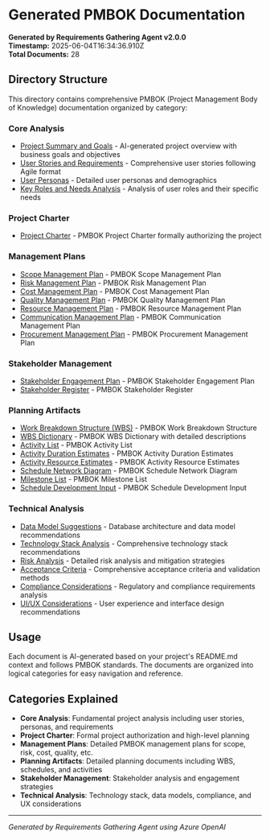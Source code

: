 # Generated PMBOK Documentation

**Generated by Requirements Gathering Agent v2.0.0**  
**Timestamp:** 2025-06-04T16:34:36.910Z  
**Total Documents:** 28

## Directory Structure

This directory contains comprehensive PMBOK (Project Management Body of Knowledge) documentation organized by category:


### Core Analysis

- [Project Summary and Goals](core-analysis\project-summary.md) - AI-generated project overview with business goals and objectives
- [User Stories and Requirements](core-analysis\user-stories.md) - Comprehensive user stories following Agile format
- [User Personas](core-analysis\user-personas.md) - Detailed user personas and demographics
- [Key Roles and Needs Analysis](core-analysis\key-roles-and-needs.md) - Analysis of user roles and their specific needs

### Project Charter

- [Project Charter](project-charter\project-charter.md) - PMBOK Project Charter formally authorizing the project

### Management Plans

- [Scope Management Plan](management-plans\scope-management-plan.md) - PMBOK Scope Management Plan
- [Risk Management Plan](management-plans\risk-management-plan.md) - PMBOK Risk Management Plan
- [Cost Management Plan](management-plans\cost-management-plan.md) - PMBOK Cost Management Plan
- [Quality Management Plan](management-plans\quality-management-plan.md) - PMBOK Quality Management Plan
- [Resource Management Plan](management-plans\resource-management-plan.md) - PMBOK Resource Management Plan
- [Communication Management Plan](management-plans\communication-management-plan.md) - PMBOK Communication Management Plan
- [Procurement Management Plan](management-plans\procurement-management-plan.md) - PMBOK Procurement Management Plan

### Stakeholder Management

- [Stakeholder Engagement Plan](stakeholder-management\stakeholder-engagement-plan.md) - PMBOK Stakeholder Engagement Plan
- [Stakeholder Register](stakeholder-management\stakeholder-register.md) - PMBOK Stakeholder Register

### Planning Artifacts

- [Work Breakdown Structure (WBS)](planning-artifacts\work-breakdown-structure.md) - PMBOK Work Breakdown Structure
- [WBS Dictionary](planning-artifacts\wbs-dictionary.md) - PMBOK WBS Dictionary with detailed descriptions
- [Activity List](planning-artifacts\activity-list.md) - PMBOK Activity List
- [Activity Duration Estimates](planning-artifacts\activity-duration-estimates.md) - PMBOK Activity Duration Estimates
- [Activity Resource Estimates](planning-artifacts\activity-resource-estimates.md) - PMBOK Activity Resource Estimates
- [Schedule Network Diagram](planning-artifacts\schedule-network-diagram.md) - PMBOK Schedule Network Diagram
- [Milestone List](planning-artifacts\milestone-list.md) - PMBOK Milestone List
- [Schedule Development Input](planning-artifacts\schedule-development-input.md) - PMBOK Schedule Development Input

### Technical Analysis

- [Data Model Suggestions](technical-analysis\data-model-suggestions.md) - Database architecture and data model recommendations
- [Technology Stack Analysis](technical-analysis\tech-stack-analysis.md) - Comprehensive technology stack recommendations
- [Risk Analysis](technical-analysis\risk-analysis.md) - Detailed risk analysis and mitigation strategies
- [Acceptance Criteria](technical-analysis\acceptance-criteria.md) - Comprehensive acceptance criteria and validation methods
- [Compliance Considerations](technical-analysis\compliance-considerations.md) - Regulatory and compliance requirements analysis
- [UI/UX Considerations](technical-analysis\ui-ux-considerations.md) - User experience and interface design recommendations

## Usage

Each document is AI-generated based on your project's README.md context and follows PMBOK standards. The documents are organized into logical categories for easy navigation and reference.

## Categories Explained

- **Core Analysis**: Fundamental project analysis including user stories, personas, and requirements
- **Project Charter**: Formal project authorization and high-level planning
- **Management Plans**: Detailed PMBOK management plans for scope, risk, cost, quality, etc.
- **Planning Artifacts**: Detailed planning documents including WBS, schedules, and activities
- **Stakeholder Management**: Stakeholder analysis and engagement strategies
- **Technical Analysis**: Technology stack, data models, compliance, and UX considerations

---
*Generated by Requirements Gathering Agent using Azure OpenAI*
